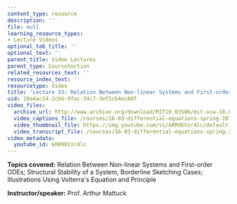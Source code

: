 ```yaml
---
content_type: resource
description: ''
file: null
learning_resource_types:
- Lecture Videos
optional_tab_title: ''
optional_text: ''
parent_title: Video Lectures
parent_type: CourseSection
related_resources_text: ''
resource_index_text: ''
resourcetype: Video
title: 'Lecture 33: Relation Between Non-linear Systems and First-order ODEs'
uid: 19a4ac14-2cb6-9fac-34c7-3ef5cb4ec80f
video_files:
  archive_url: http://www.archive.org/download/MIT18.03S06/mit-ocw-18.03-lec33-09may2003-220k.mp4
  video_captions_file: /courses/18-03-differential-equations-spring-2010/f4ba8678d24f505e9c1dacb8c3a15ec5_kRR9EVzr4lc.vtt
  video_thumbnail_file: https://img.youtube.com/vi/kRR9EVzr4lc/default.jpg
  video_transcript_file: /courses/18-03-differential-equations-spring-2010/9dab4a7709efd106856ea8a6c49970f5_kRR9EVzr4lc.pdf
video_metadata:
  youtube_id: kRR9EVzr4lc
---
```


**Topics covered:** Relation Between Non-linear Systems and First-order ODEs; Structural Stability of a System, Borderline Sketching Cases; Illustrations Using Volterra's Equation and Principle

**Instructor/speaker:** Prof. Arthur Mattuck
